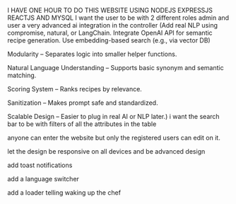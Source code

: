I HAVE ONE HOUR TO DO THIS WEBSITE USING NODEJS EXPRESSJS REACTJS AND MYSQL 
I want the user to be with 2 different roles admin and user 
a very advanced ai integration in the controller (Add real NLP using compromise, natural, or LangChain.
Integrate OpenAI API for semantic recipe generation.
Use embedding-based search (e.g., via vector DB)

Modularity – Separates logic into smaller helper functions.

Natural Language Understanding – Supports basic synonym and semantic matching.

Scoring System – Ranks recipes by relevance.

Sanitization – Makes prompt safe and standardized.

Scalable Design – Easier to plug in real AI or NLP later.)
i want the search bar to be with filters of all the attributes in the table 

anyone can enter the website but only the registered users can edit on it.

let the design be responsive on all devices and be advanced design

add toast notifications

add a language switcher

add a loader telling waking up the chef


